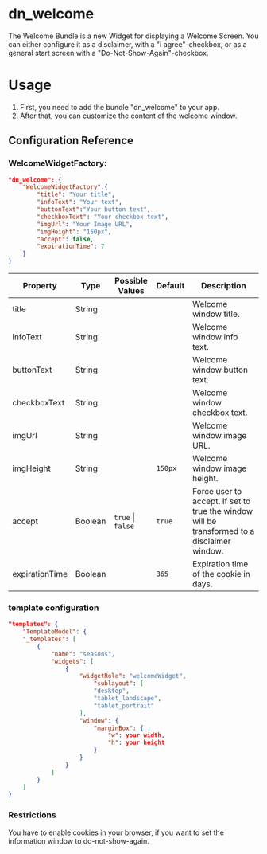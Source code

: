 # dn_welcome

The Welcome Bundle is a new Widget for displaying a Welcome Screen. You can either configure it as a disclaimer, with a "I agree"-checkbox, or as a general start screen with a "Do-Not-Show-Again"-checkbox.

# Usage

1. First, you need to add the bundle "dn_welcome" to your app.
2. After that, you can customize the content of the welcome window.

## Configuration Reference

### WelcomeWidgetFactory:

```json
"dn_welcome": {
    "WelcomeWidgetFactory":{
        "title": "Your title",
        "infoText": "Your text",
        "buttonText":"Your button text",
        "checkboxText": "Your checkbox text",
        "imgUrl": "Your Image URL",
        "imgHeight": "150px",
        "accept": false,
        "expirationTime": 7
    }
}
```

| Property                       | Type    | Possible Values               | Default            | Description                                                                                 |
|--------------------------------|---------|-------------------------------|--------------------|---------------------------------------------------------------------------------------------|
| title                          | String  |                               |                    | Welcome window title.                                                                       |
| infoText                       | String  |                               |                    | Welcome window info text.                                                                   |
| buttonText                     | String  |                               |                    | Welcome window button text.                                                                 |
| checkboxText                   | String  |                               |                    | Welcome window checkbox text.                                                               |
| imgUrl                         | String  |                               |                    | Welcome window image URL.                                                                   |
| imgHeight                      | String  |                               | ```150px```        | Welcome window image height.                                                                |
| accept                         | Boolean | ```true``` &#124; ```false``` | ```true```         | Force user to accept. If set to true the window will be transformed to a disclaimer window. |
| expirationTime                 | Boolean |                               | ```365```          | Expiration time of the cookie in days.                                                      |

### template configuration
```json
"templates": {
    "TemplateModel": {
    "_templates": [
        {
            "name": "seasons",
            "widgets": [
                {
                    "widgetRole": "welcomeWidget",
                        "sublayout": [
                        "desktop",
                        "tablet_landscape",
                        "tablet_portrait"
                    ],
                    "window": {
                        "marginBox": {
                            "w": your width,
                            "h": your height
                        }
                    }
                }
            ]
        }
    ]
}
```

### Restrictions
You have to enable cookies in your browser, if you want to set the information window to do-not-show-again.
